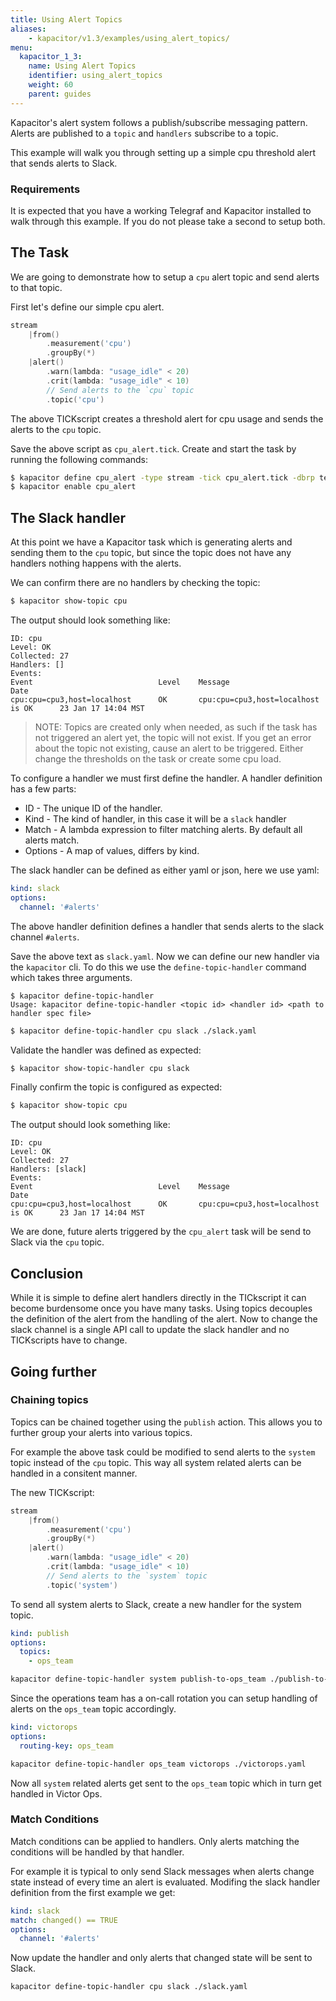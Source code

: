 ```yaml
---
title: Using Alert Topics
aliases:
    - kapacitor/v1.3/examples/using_alert_topics/
menu:
  kapacitor_1_3:
    name: Using Alert Topics
    identifier: using_alert_topics
    weight: 60
    parent: guides
---
```


Kapacitor's alert system follows a publish/subscribe messaging pattern.
Alerts are published to a `topic` and `handlers` subscribe to a topic.

This example will walk you through setting up a simple cpu threshold alert that sends alerts to Slack.

### Requirements

It is expected that you have a working Telegraf and Kapacitor installed to walk through this example.
If you do not please take a second to setup both.


## The Task

We are going to demonstrate how to setup a `cpu` alert topic and send alerts to that topic.

First let's define our simple cpu alert.

```go
stream
    |from()
        .measurement('cpu')
        .groupBy(*)
    |alert()
        .warn(lambda: "usage_idle" < 20)
        .crit(lambda: "usage_idle" < 10)
        // Send alerts to the `cpu` topic
        .topic('cpu')
```

The above TICKscript creates a threshold alert for cpu usage and sends the alerts to the `cpu` topic.

Save the above script as `cpu_alert.tick`.
Create and start the task by running the following commands:

```sh
$ kapacitor define cpu_alert -type stream -tick cpu_alert.tick -dbrp telegraf.autogen
$ kapacitor enable cpu_alert
```

## The Slack handler

At this point we have a Kapacitor task which is generating alerts and sending them to the `cpu` topic, but since the topic does not have any handlers nothing happens with the alerts.

We can confirm there are no handlers by checking the topic:

```sh
$ kapacitor show-topic cpu
```

The output should look something like:

```
ID: cpu
Level: OK
Collected: 27
Handlers: []
Events:
Event                            Level    Message                                Date
cpu:cpu=cpu3,host=localhost      OK       cpu:cpu=cpu3,host=localhost is OK      23 Jan 17 14:04 MST
```

>NOTE: Topics are created only when needed, as such if the task has not triggered an alert yet, the topic will not exist.
If you get an error about the topic not existing, cause an alert to be triggered.
Either change the thresholds on the task or create some cpu load.

To configure a handler we must first define the handler.
A handler definition has a few parts:

* ID - The unique ID of the handler.
* Kind - The kind of handler, in this case it will be a `slack` handler
* Match - A lambda expression to filter matching alerts. By default all alerts match.
* Options - A map of values, differs by kind.

The slack handler can be defined as either yaml or json, here we use yaml:

```yaml
kind: slack
options:
  channel: '#alerts'
```

The above handler definition defines a handler that sends alerts to the slack channel `#alerts`.

Save the above text as `slack.yaml`.
Now we can define our new handler via the `kapacitor` cli.
To do this we use the `define-topic-handler` command which takes three arguments.

```
$ kapacitor define-topic-handler
Usage: kapacitor define-topic-handler <topic id> <handler id> <path to handler spec file>
```

```sh
$ kapacitor define-topic-handler cpu slack ./slack.yaml
```

Validate the handler was defined as expected:

```sh
$ kapacitor show-topic-handler cpu slack
```

Finally confirm the topic is configured as expected:

```sh
$ kapacitor show-topic cpu
```

The output should look something like:

```
ID: cpu
Level: OK
Collected: 27
Handlers: [slack]
Events:
Event                            Level    Message                                Date
cpu:cpu=cpu3,host=localhost      OK       cpu:cpu=cpu3,host=localhost is OK      23 Jan 17 14:04 MST
```

We are done, future alerts triggered by the `cpu_alert` task will be send to Slack via the `cpu` topic.

## Conclusion

While it is simple to define alert handlers directly in the TICkscript it can become burdensome once you have many tasks.
Using topics decouples the definition of the alert from the handling of the alert.
Now to change the slack channel is a single API call to update the slack handler and no TICKscripts have to change.

## Going further

### Chaining topics

Topics can be chained together using the `publish` action.
This allows you to further group your alerts into various topics.

For example the above task could be modified to send alerts to the `system` topic instead of the `cpu` topic.
This way all system related alerts can be handled in a consitent manner.

The new TICKscript:

```go
stream
    |from()
        .measurement('cpu')
        .groupBy(*)
    |alert()
        .warn(lambda: "usage_idle" < 20)
        .crit(lambda: "usage_idle" < 10)
        // Send alerts to the `system` topic
        .topic('system')
```

To send all system alerts to Slack, create a new handler for the system topic.

```yaml
kind: publish
options:
  topics:
    - ops_team
```

```sh
kapacitor define-topic-handler system publish-to-ops_team ./publish-to-ops_team.yaml
```

Since the operations team has a on-call rotation you can setup handling of alerts on the `ops_team` topic accordingly.


```yaml
kind: victorops
options:
  routing-key: ops_team
```

```sh
kapacitor define-topic-handler ops_team victorops ./victorops.yaml
```

Now all `system` related alerts get sent to the `ops_team` topic which in turn get handled in Victor Ops.

### Match Conditions

Match conditions can be applied to handlers.
Only alerts matching the conditions will be handled by that handler.

For example it is typical to only send Slack messages when alerts change state instead of every time an alert is evaluated.
Modifing the slack handler definition from the first example we get:

```yaml
kind: slack
match: changed() == TRUE
options:
  channel: '#alerts'
```


Now update the handler and only alerts that changed state will be sent to Slack.

```
kapacitor define-topic-handler cpu slack ./slack.yaml
```
